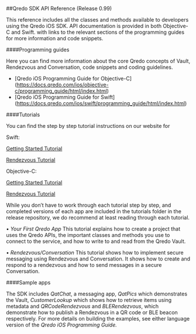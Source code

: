 ##Qredo SDK API Reference
(Release 0.99)

This reference includes all the classes and methods available to developers using the Qredo iOS SDK. API documentation is provided in both Objective-C and Swift. with links to the relevant sections of the programming guides for more information and code snippets. 

####Programming guides

Here you can find more information about the core Qredo concepts of Vault, Rendezvous and Conversation, code snippets and coding guidelines.

- [Qredo iOS Programming Guide for Objective-C] (https://docs.qredo.com/ios/objective-c/programming_guide/html/index.html)
- [Qredo iOS Programming Guide for Swift] (https://docs.qredo.com/ios/swift/programming_guide/html/index.html)


####Tutorials

You can find the step by step tutorial instructions on our website for 

Swift:

[Getting Started Tutorial](https://docs.qredo.com/ios/swift/tutorials/your_first_qredo_app/html/index.html)

[Rendezvous Tutorial](https://docs.qredo.com/ios/swift/tutorials/rendezvous/html/index.html)

Objective-C:

[Getting Started Tutorial](https://docs.qredo.com/ios/objective-c/tutorials/your_first_qredo_app/html/index.html)

[Rendezvous Tutorial](https://docs.qredo.com/ios/objective-c/tutorials/rendezvous/html/index.html)

While you don’t have to work through each tutorial step by step, and completed versions of each app are included in the tutorials folder in the release repository, we do recommend at least reading through each tutorial.

• *Your First Qredo App*
This tutorial explains how to create a project that uses the Qredo APIs, the important classes and methods you use to connect to the service, and how to write to and read from the Qredo Vault. 

• *Rendezvous/Conversation*
This tutorial shows how to implement secure messaging using Rendezvous and Conversation. It shows how to create and respond to a rendezvous and how to send messages in a secure Conversation.

####Sample apps

The SDK includes *QatChat*, a messaging app, *QatPics* which demonstrates the Vault, *CustomerLookup* which shows how to retrieve items using metadata and *QRCodeRendezvous* and *BLERendezvous*, which demonstrate how to publish a Rendezvous in a QR code or BLE beacon respectively. For more details on building the examples, see either language version of the *Qredo iOS Programming Guide.*

